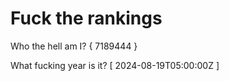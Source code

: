 # Fuck the rankings

Who the hell am I?
{ 7189444 }

What fucking year is it?
[ 2024-08-19T05:00:00Z ]
